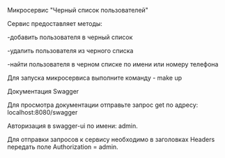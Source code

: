 Микросервис "Черный список пользователей"

Сервис предоставляет методы: 

  -добавить пользователя в черный список
  
  -удалить пользователя из черного списка
  
  -найти пользователя в черном списке по имени или номеру телефона

Для запуска микросервиса выполните команду - make up

Документация Swagger

Для просмотра документации отправьте запрос get по адресу: localhost:8080/swagger

Авторизация в swagger-ui по имени: admin.

Для отправки запросов к сервису необходимо в заголовках Headers передать поле Authorization = admin. 
